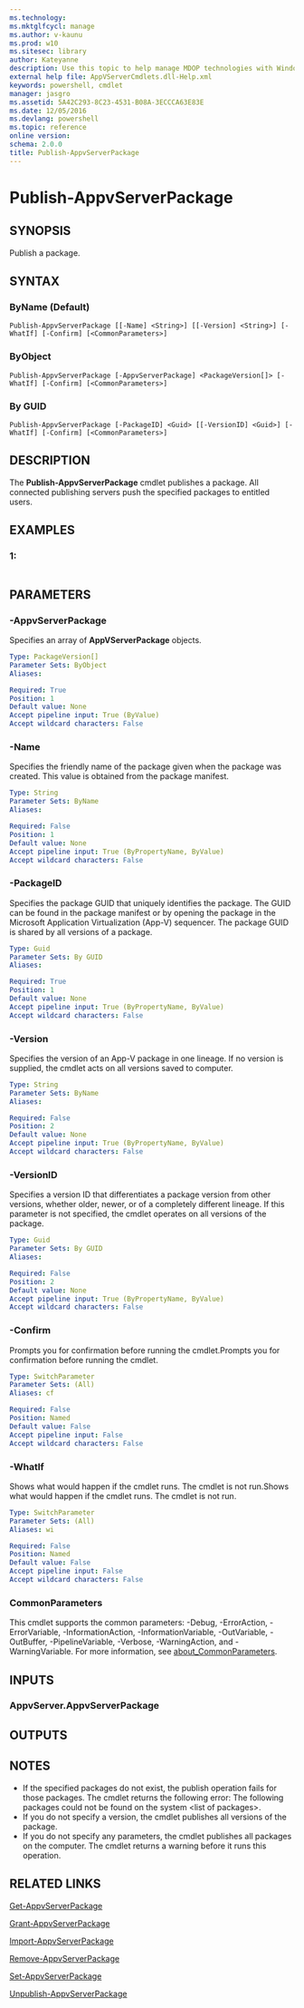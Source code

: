 ```yaml
---
ms.technology: 
ms.mktglfcycl: manage
ms.author: v-kaunu
ms.prod: w10
ms.sitesec: library
author: Kateyanne
description: Use this topic to help manage MDOP technologies with Windows PowerShell.
external help file: AppVServerCmdlets.dll-Help.xml
keywords: powershell, cmdlet
manager: jasgro 
ms.assetid: 5A42C293-8C23-4531-B08A-3ECCCA63E83E
ms.date: 12/05/2016
ms.devlang: powershell
ms.topic: reference
online version: 
schema: 2.0.0
title: Publish-AppvServerPackage
---
```


# Publish-AppvServerPackage

## SYNOPSIS
Publish a package.

## SYNTAX

### ByName (Default)
```
Publish-AppvServerPackage [[-Name] <String>] [[-Version] <String>] [-WhatIf] [-Confirm] [<CommonParameters>]
```

### ByObject
```
Publish-AppvServerPackage [-AppvServerPackage] <PackageVersion[]> [-WhatIf] [-Confirm] [<CommonParameters>]
```

### By GUID
```
Publish-AppvServerPackage [-PackageID] <Guid> [[-VersionID] <Guid>] [-WhatIf] [-Confirm] [<CommonParameters>]
```

## DESCRIPTION
The **Publish-AppvServerPackage** cmdlet publishes a package.
All connected publishing servers push the specified packages to entitled users.

## EXAMPLES

### 1:
```

```

## PARAMETERS

### -AppvServerPackage
Specifies an array of **AppVServerPackage** objects.

```yaml
Type: PackageVersion[]
Parameter Sets: ByObject
Aliases: 

Required: True
Position: 1
Default value: None
Accept pipeline input: True (ByValue)
Accept wildcard characters: False
```

### -Name
Specifies the friendly name of the package given when the package was created.
This value is obtained from the package manifest.

```yaml
Type: String
Parameter Sets: ByName
Aliases: 

Required: False
Position: 1
Default value: None
Accept pipeline input: True (ByPropertyName, ByValue)
Accept wildcard characters: False
```

### -PackageID
Specifies the package GUID that uniquely identifies the package.
The GUID can be found in the package manifest or by opening the package in the Microsoft Application Virtualization (App-V) sequencer.
The package GUID is shared by all versions of a package.

```yaml
Type: Guid
Parameter Sets: By GUID
Aliases: 

Required: True
Position: 1
Default value: None
Accept pipeline input: True (ByPropertyName, ByValue)
Accept wildcard characters: False
```

### -Version
Specifies the version of an App-V package in one lineage.
If no version is supplied, the cmdlet acts on all versions saved to computer.

```yaml
Type: String
Parameter Sets: ByName
Aliases: 

Required: False
Position: 2
Default value: None
Accept pipeline input: True (ByPropertyName, ByValue)
Accept wildcard characters: False
```

### -VersionID
Specifies a version ID that differentiates a package version from other versions, whether older, newer, or of a completely different lineage.
If this parameter is not specified, the cmdlet operates on all versions of the package.

```yaml
Type: Guid
Parameter Sets: By GUID
Aliases: 

Required: False
Position: 2
Default value: None
Accept pipeline input: True (ByPropertyName, ByValue)
Accept wildcard characters: False
```

### -Confirm
Prompts you for confirmation before running the cmdlet.Prompts you for confirmation before running the cmdlet.

```yaml
Type: SwitchParameter
Parameter Sets: (All)
Aliases: cf

Required: False
Position: Named
Default value: False
Accept pipeline input: False
Accept wildcard characters: False
```

### -WhatIf
Shows what would happen if the cmdlet runs.
The cmdlet is not run.Shows what would happen if the cmdlet runs.
The cmdlet is not run.

```yaml
Type: SwitchParameter
Parameter Sets: (All)
Aliases: wi

Required: False
Position: Named
Default value: False
Accept pipeline input: False
Accept wildcard characters: False
```

### CommonParameters
This cmdlet supports the common parameters: -Debug, -ErrorAction, -ErrorVariable, -InformationAction, -InformationVariable, -OutVariable, -OutBuffer, -PipelineVariable, -Verbose, -WarningAction, and -WarningVariable. For more information, see [about_CommonParameters](https://go.microsoft.com/fwlink/?LinkID=113216).

## INPUTS

### AppvServer.AppvServerPackage

## OUTPUTS

## NOTES
* If the specified packages do not exist, the publish operation fails for those packages. The cmdlet returns the following error: The following packages could not be found on the system \<list of packages\>.
* If you do not specify a version, the cmdlet publishes all versions of the package.
* If you do not specify any parameters, the cmdlet publishes all packages on the computer. The cmdlet returns a warning before it runs this operation.

## RELATED LINKS

[Get-AppvServerPackage](./Get-AppvServerPackage.md)

[Grant-AppvServerPackage](./Grant-AppvServerPackage.md)

[Import-AppvServerPackage](./Import-AppvServerPackage.md)

[Remove-AppvServerPackage](./Remove-AppvServerPackage.md)

[Set-AppvServerPackage](./Set-AppvServerPackage.md)

[Unpublish-AppvServerPackage](./Unpublish-AppvServerPackage.md)


